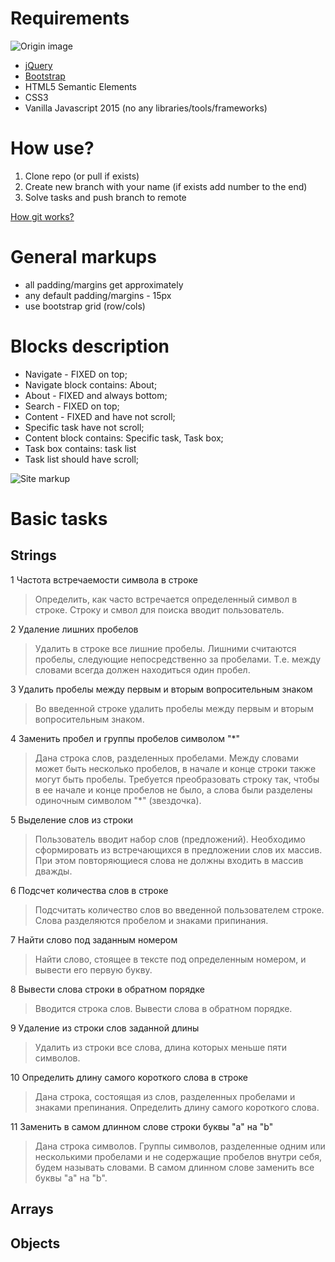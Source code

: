 # Requirements

![Origin image](https://s3.amazonaws.com/public-file-bucket/origin.png)

- [jQuery](http://api.jquery.com/)
- [Bootstrap](http://v4-alpha.getbootstrap.com/getting-started/introduction/)
- HTML5 Semantic Elements
- CSS3
- Vanilla Javascript 2015 (no any libraries/tools/frameworks) 

# How use?

1. Clone repo (or pull if exists)
2. Create new branch with your name (if exists add number to the end)
3. Solve tasks and push branch to remote

[How git works?](https://git-scm.com/docs/user-manual.html)

# General markups

- all padding/margins get approximately 
- any default padding/margins - 15px
- use bootstrap grid (row/cols)

# Blocks description

- Navigate - FIXED on top;
- Navigate block contains: About;
- About - FIXED and always bottom;
- Search - FIXED on top;
- Content - FIXED and have not scroll;
- Specific task have not scroll;
- Content block contains: Specific task, Task box;
- Task box contains: task list
- Task list should have scroll;

![Site markup](https://s3.amazonaws.com/public-file-bucket/js-tasks-markup.jpg)

# Basic tasks

## Strings

1 Частота встречаемости символа в строке

> Определить, как часто встречается определенный символ в строке. Строку и смвол для поиска вводит пользователь.

2 Удаление лишних пробелов

> Удалить в строке все лишние пробелы. Лишними считаются пробелы, следующие непосредственно за пробелами. Т.е. между словами всегда должен находиться один пробел.

3 Удалить пробелы между первым и вторым вопросительным знаком

> Во введенной строке удалить пробелы между первым и вторым вопросительным знаком.

4 Заменить пробел и группы пробелов символом "*"

> Дана строка слов, разделенных пробелами. Между словами может быть несколько пробелов, в начале и конце строки также могут быть пробелы. Требуется преобразовать строку так, чтобы в ее начале и конце пробелов не было, а слова были разделены одиночным символом "*" (звездочка).

5 Выделение слов из строки

> Пользователь вводит набор слов (предложений). Необходимо сформировать из встречающихся в предложении слов их массив. При этом повторяющиеся слова не должны входить в массив дважды.

6 Подсчет количества слов в строке

> Подсчитать количество слов во введенной пользователем строке. Слова разделяются пробелом и знаками припинания.

7 Найти слово под заданным номером 

> Найти слово, стоящее в тексте под определенным номером, и вывести его первую букву.

8 Вывести слова строки в обратном порядке

> Вводится строка слов. Вывести слова в обратном порядке.

9 Удаление из строки слов заданной длины

> Удалить из строки все слова, длина которых меньше пяти символов.

10 Определить длину самого короткого слова в строке

> Дана строка, состоящая из слов, разделенных пробелами и знаками препинания. Определить длину самого короткого слова.

11 Заменить в самом длинном слове строки буквы "a" на "b"

> Дана строка символов. Группы символов, разделенные одним или несколькими пробелами и не содержащие пробелов внутри себя, будем называть словами. В самом длинном слове заменить все буквы "a" на "b".

## Arrays

## Objects
